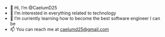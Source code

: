 - 👋 Hi, I’m @CaelumD25
- 👀 I’m interested in everything related to technology
- 🌱 I’m currently learning how to become the best software engineer I can be
- 📫 You can reach me at caelumd25@gmail.com

